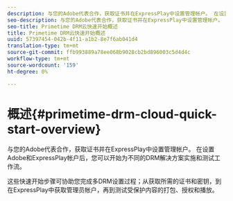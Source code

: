 ```yaml
---
description: 与您的Adobe代表合作，获取证书并在ExpressPlay中设置管理帐户。 在设置Adobe和ExpressPlay帐户后，您可以开始为不同的DRM解决方案实施和测试工作流。
seo-description: 与您的Adobe代表合作，获取证书并在ExpressPlay中设置管理帐户。 在设置Adobe和ExpressPlay帐户后，您可以开始为不同的DRM解决方案实施和测试工作流。
seo-title: Primetime DRM云快速开始概述
title: Primetime DRM云快速开始概述
uuid: 57397454-042b-4f11-a1b2-8e7f6ab041d4
translation-type: tm+mt
source-git-commit: ffb993889a78ee068b9028cb2bd896003c5d4d4c
workflow-type: tm+mt
source-wordcount: '159'
ht-degree: 0%

---
```



# 概述{#primetime-drm-cloud-quick-start-overview}

与您的Adobe代表合作，获取证书并在ExpressPlay中设置管理帐户。 在设置Adobe和ExpressPlay帐户后，您可以开始为不同的DRM解决方案实施和测试工作流。

这些快速开始步骤可协助您完成多DRM设置过程；从获取所需的证书和密钥，到在ExpressPlay中获取管理员帐户，再到测试受保护内容的打包、授权和播放。
